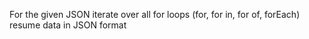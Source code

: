 For the given JSON iterate over all for loops (for, for in, for of, forEach)
resume data in JSON format
